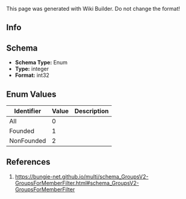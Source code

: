 <span class="wiki-builder">This page was generated with Wiki Builder. Do not change the format!</span>

## Info

## Schema
* **Schema Type:** Enum
* **Type:** integer
* **Format:** int32

## Enum Values
Identifier | Value | Description
---------- | ----- | -----------
All | 0 | 
Founded | 1 | 
NonFounded | 2 | 

## References
1. https://bungie-net.github.io/multi/schema_GroupsV2-GroupsForMemberFilter.html#schema_GroupsV2-GroupsForMemberFilter

